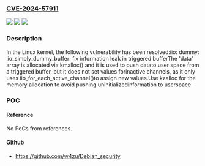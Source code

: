 ### [CVE-2024-57911](https://cve.mitre.org/cgi-bin/cvename.cgi?name=CVE-2024-57911)
![](https://img.shields.io/static/v1?label=Product&message=Linux&color=blue)
![](https://img.shields.io/static/v1?label=Version&message=415f792447572ef1949a3cef5119bbce8cc66373%3C%2003fa47621bf8fcbf5994c5716021527853f9af3d%20&color=brighgreen)
![](https://img.shields.io/static/v1?label=Vulnerability&message=n%2Fa&color=brighgreen)

### Description

In the Linux kernel, the following vulnerability has been resolved:iio: dummy: iio_simply_dummy_buffer: fix information leak in triggered bufferThe 'data' array is allocated via kmalloc() and it is used to push datato user space from a triggered buffer, but it does not set values forinactive channels, as it only uses iio_for_each_active_channel()to assign new values.Use kzalloc for the memory allocation to avoid pushing uninitializedinformation to userspace.

### POC

#### Reference
No PoCs from references.

#### Github
- https://github.com/w4zu/Debian_security

